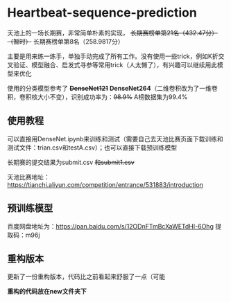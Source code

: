 # Heartbeat-sequence-prediction
天池上的一场长期赛，非常简单朴素的实现， ~~长期赛榜单第21名（432.47分）（暂时）~~ 长期赛榜单第8名（258.9817分）

主要是用来练一练手，单独手动完成了所有工作。没有使用一些trick，例如K折交叉验证、模型融合、启发式寻参等常用trick（人太懒了），有兴趣可以继续用此模型来优化

使用的分类模型参考了 ~~**DenseNet121**~~   **DenseNet264**（二维卷积改为了一维卷积，卷积核大小不变），识别成功率为：~~98.9%~~ A榜数据集为99.4%

## 使用教程

可以直接用DenseNet.ipynb来训练和测试（需要自己去天池比赛页面下载训练和测试文件：trian.csv和testA.csv）；也可以直接下载预训练模型

长期赛的提交结果为submit.csv ~~和submit1.csv~~

天池比赛地址：https://tianchi.aliyun.com/competition/entrance/531883/introduction

## 预训练模型

百度网盘地址为：https://pan.baidu.com/s/12ODnFTmBcXaWETdHI-6Ohg 
提取码：m96j 

## 重构版本

更新了一份重构版本，代码比之前看起来舒服了一点（可能

**重构的代码放在new文件夹下**
